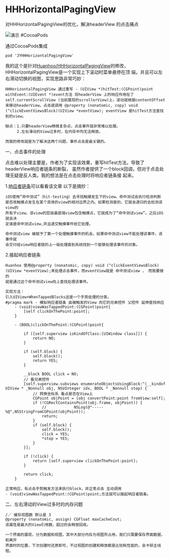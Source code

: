 # HHHorizontalPagingView
对HHHorizontalPagingView的优化，解决headerView 的点击痛点

![演示](http://imgdata.hoop8.com/1605/0341929188787.gif)
#CocoaPods

通过CocoaPods集成

	pod 'JYHHHorizontalPagingView'        

我的这个是针对[Huanhoo/HHHorizontalPagingView](https://github.com/Huanhoo/HHHorizontalPagingView)的修改，HHHorizontalPagingView是一个实现上下滚动时菜单悬停在顶
端，并且可以左右滑动切换的视图，实现思路非常巧妙：
	
	HHHorizontalPagingView 通过重写 - (UIView *)hitTest:(CGPoint)point withEvent:(UIEvent *)event方法 将headerView 上的响应作用在了 self.currentScrollView (当前展现的scrollerView)上，滚动就根据contentOffset来移动headerView。点击就调用 @property (nonatomic, copy) void (^clickEventViewsBlock)(UIView *eventView); eventView 是hitTest方法查找到的view。
	
	缺点：1.只要headerView稍微复杂点，点击事件就非常难以处理。
	     2.左右滑动的View过多时，在内存中均无法释放。
	
	而我的修改就是为了解决这两个问题，事件点击是最关键的。
	

一、点击事件的处理
	
点击难以处理主要是，作者为了实现该效果，重写hitTest方法，导致了headerView响应者链条的断裂，
虽然作者提供了一个block回调，但对于点击处理无疑是反人类。我的想法是在点击处理时将响应者链条接
起来。


1.[响应者链条](http://www.jianshu.com/p/2c5678c659d5)可以看看该文章 以下是摘抄：

	iOS使用“命中测试”（hit-testing）去寻找触摸发生下的view。命中测试会执行检测判断
	是否改触摸点发生在某个具体的view的相对边界之内。如果检测是的，它就会递归的去检测该view的
	所有子view。该view的层级最底端view包含触摸点，它就成为了“命中测试view”。之后iOS就会决
	定谁是命中测试view,并且递交触摸事件给它处理。
	
	命中测试view 被赋予了第一个处理触摸事件的机会，如果命中测试view不能处理该事件，该事件就
	会交付给view响应者链的上一级处理直到系统找到一个能够处理该事件的对象。
	
2.接起响应者链条
	
	Huanhoo 使用@property (nonatomic, copy) void (^clickEventViewsBlock)
	(UIView *eventView);来处理点击事件，而eventView就是 命中测试view ， 而我要做的
	就是通过这个命中测试view向上查找处理该事件。

	实现方法：
	引入UIView+WhenTappedBlocks这是一个手势处理的分类，
	#pragma mark - 模拟响应者链条 由被触发的View 向它的兄弟控件 父控件 延伸查找响应
		- (void)viewWasTappedPoint:(CGPoint)point{
		    [self clickOnThePoint:point];
		}
		
		- (BOOL)clickOnThePoint:(CGPoint)point{
		    
		    if ([self.superview isKindOfClass:[UIWindow class]]) {
		        return NO;
		    }
		    
		    if (self.block) {
		        self.block();
		        return YES;
		    }
		    
		    __block BOOL click = NO;
		    // 看兄弟控件
		    [self.superview.subviews enumerateObjectsUsingBlock:^(__kindof UIView * _Nonnull obj, NSUInteger idx, BOOL * _Nonnull stop) {
		        // 转换坐标系 看点是否在View上
		        CGPoint objPoint = [obj convertPoint:point fromView:self];
		        if (!CGRectContainsPoint(obj.frame, objPoint)) {
		            //            NSLog(@"-----%@",NSStringFromCGPoint(objPoint));
		            return;
		        }
		        if (self.block) {
		            self.block();
		            click = YES;
		            *stop = YES;
		        }
		    }];
		    
		    if (!click) {
		        return [self.superview clickOnThePoint:point];
		    }
		    
		    return click;
		}
		
	正常响应，有点击手势触发方法来执行block，非正常点击 主动调用
	- (void)viewWasTappedPoint:(CGPoint)point;方法就可以接起响应者链条。
	
	
二、左右滑动的View过多时的内存问题
	
	
	/／ 缓存视图数 默认是 3
	@property (nonatomic, assign) CGFloat maxCacheCout;
	该属性是最大的View引用数，超过的会释放回收。
	
	一个界面的展现，分为数据和视图，其中大部分内存为视图所占用，我们只需要保存界面数据，和离开
	界面时的位置，下次创建时还原即可，不过视图的创建和释放都是比较耗性能的，会卡顿主线程。
	
	
	

	
	
	
	